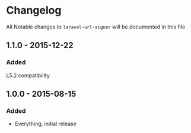 # Changelog

All Notable changes to `laravel-url-signer` will be documented in this file

## 1.1.0 - 2015-12-22

### Added
L5.2 compatibility

## 1.0.0 - 2015-08-15

### Added
- Everything, initial release
